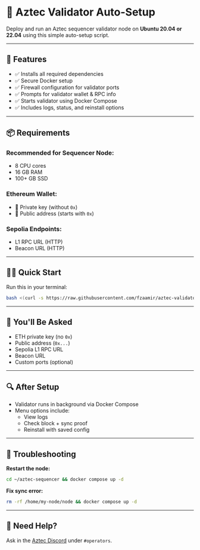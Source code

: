 # 📘 Aztec Validator Auto-Setup

Deploy and run an Aztec sequencer validator node on **Ubuntu 20.04 or 22.04** using this simple auto-setup script.

---

## 🚀 Features

- ✅ Installs all required dependencies
- ✅ Secure Docker setup
- ✅ Firewall configuration for validator ports
- ✅ Prompts for validator wallet & RPC info
- ✅ Starts validator using Docker Compose
- ✅ Includes logs, status, and reinstall options

---

## 📦 Requirements

### Recommended for Sequencer Node:
- 8 CPU cores
- 16 GB RAM
- 100+ GB SSD

### Ethereum Wallet:
- 🔐 Private key (without `0x`)
- 🧾 Public address (starts with `0x`)

### Sepolia Endpoints:
- L1 RPC URL (HTTP)
- Beacon URL (HTTP)

---

## 🧑‍💻 Quick Start

Run this in your terminal:

```bash
bash <(curl -s https://raw.githubusercontent.com/fzaamir/aztec-validator-auto-setup/main/install.sh)
```

---

## 🧠 You'll Be Asked

- ETH private key (no `0x`)
- Public address (`0x...`)
- Sepolia L1 RPC URL
- Beacon URL
- Custom ports (optional)

---

## 🔍 After Setup

- Validator runs in background via Docker Compose
- Menu options include:
  - View logs
  - Check block + sync proof
  - Reinstall with saved config

---

## 🧯 Troubleshooting

**Restart the node:**
```bash
cd ~/aztec-sequencer && docker compose up -d
```

**Fix sync error:**
```bash
rm -rf /home/my-node/node && docker compose up -d
```

---

## 🙋 Need Help?

Ask in the [Aztec Discord](https://discord.gg/aztecprotocol) under `#operators`.
